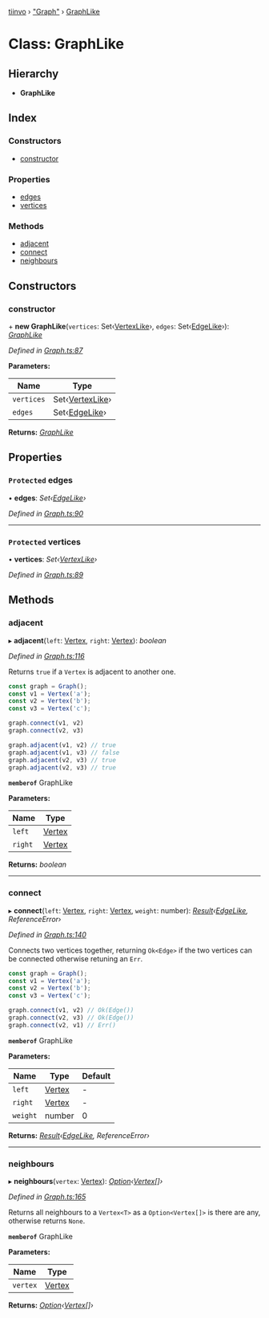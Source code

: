 [tiinvo](../README.md) › ["Graph"](../modules/_graph_.md) › [GraphLike](_graph_.graphlike.md)

# Class: GraphLike

## Hierarchy

* **GraphLike**

## Index

### Constructors

* [constructor](_graph_.graphlike.md#constructor)

### Properties

* [edges](_graph_.graphlike.md#protected-edges)
* [vertices](_graph_.graphlike.md#protected-vertices)

### Methods

* [adjacent](_graph_.graphlike.md#adjacent)
* [connect](_graph_.graphlike.md#connect)
* [neighbours](_graph_.graphlike.md#neighbours)

## Constructors

###  constructor

\+ **new GraphLike**(`vertices`: Set‹[VertexLike](_graph_.vertexlike.md)›, `edges`: Set‹[EdgeLike](_graph_.edgelike.md)›): *[GraphLike](_graph_.graphlike.md)*

*Defined in [Graph.ts:87](https://github.com/OctoD/tiinvo/blob/9b6a9a6/src/Graph.ts#L87)*

**Parameters:**

Name | Type |
------ | ------ |
`vertices` | Set‹[VertexLike](_graph_.vertexlike.md)› |
`edges` | Set‹[EdgeLike](_graph_.edgelike.md)› |

**Returns:** *[GraphLike](_graph_.graphlike.md)*

## Properties

### `Protected` edges

• **edges**: *Set‹[EdgeLike](_graph_.edgelike.md)›*

*Defined in [Graph.ts:90](https://github.com/OctoD/tiinvo/blob/9b6a9a6/src/Graph.ts#L90)*

___

### `Protected` vertices

• **vertices**: *Set‹[VertexLike](_graph_.vertexlike.md)›*

*Defined in [Graph.ts:89](https://github.com/OctoD/tiinvo/blob/9b6a9a6/src/Graph.ts#L89)*

## Methods

###  adjacent

▸ **adjacent**(`left`: [Vertex](../modules/_graph_.md#vertex), `right`: [Vertex](../modules/_graph_.md#vertex)): *boolean*

*Defined in [Graph.ts:116](https://github.com/OctoD/tiinvo/blob/9b6a9a6/src/Graph.ts#L116)*

Returns `true` if a `Vertex` is adjacent to another one.

```ts
const graph = Graph();
const v1 = Vertex('a');
const v2 = Vertex('b');
const v3 = Vertex('c');

graph.connect(v1, v2)
graph.connect(v2, v3)

graph.adjacent(v1, v2) // true
graph.adjacent(v1, v3) // false
graph.adjacent(v2, v3) // true
graph.adjacent(v2, v3) // true
```

**`memberof`** GraphLike

**Parameters:**

Name | Type |
------ | ------ |
`left` | [Vertex](../modules/_graph_.md#vertex) |
`right` | [Vertex](../modules/_graph_.md#vertex) |

**Returns:** *boolean*

___

###  connect

▸ **connect**(`left`: [Vertex](../modules/_graph_.md#vertex), `right`: [Vertex](../modules/_graph_.md#vertex), `weight`: number): *[Result](../modules/_result_.md#result)‹[EdgeLike](_graph_.edgelike.md), ReferenceError›*

*Defined in [Graph.ts:140](https://github.com/OctoD/tiinvo/blob/9b6a9a6/src/Graph.ts#L140)*

Connects two vertices together, returning `Ok<Edge>` if the two vertices can be connected otherwise retuning an `Err`.

```ts
const graph = Graph();
const v1 = Vertex('a');
const v2 = Vertex('b');
const v3 = Vertex('c');

graph.connect(v1, v2) // Ok(Edge())
graph.connect(v2, v3) // Ok(Edge())
graph.connect(v2, v1) // Err()
```

**`memberof`** GraphLike

**Parameters:**

Name | Type | Default |
------ | ------ | ------ |
`left` | [Vertex](../modules/_graph_.md#vertex) | - |
`right` | [Vertex](../modules/_graph_.md#vertex) | - |
`weight` | number | 0 |

**Returns:** *[Result](../modules/_result_.md#result)‹[EdgeLike](_graph_.edgelike.md), ReferenceError›*

___

###  neighbours

▸ **neighbours**(`vertex`: [Vertex](../modules/_graph_.md#vertex)): *[Option](../modules/_option_.md#option)‹[Vertex](../modules/_graph_.md#vertex)[]›*

*Defined in [Graph.ts:165](https://github.com/OctoD/tiinvo/blob/9b6a9a6/src/Graph.ts#L165)*

Returns all neighbours to a `Vertex<T>` as a `Option<Vertex[]>` is there are any, otherwise returns `None`.

**`memberof`** GraphLike

**Parameters:**

Name | Type |
------ | ------ |
`vertex` | [Vertex](../modules/_graph_.md#vertex) |

**Returns:** *[Option](../modules/_option_.md#option)‹[Vertex](../modules/_graph_.md#vertex)[]›*
